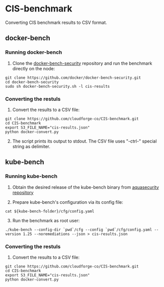 # CIS-benchmark
Converting CIS benchmark results to CSV format.

## docker-bench
### Running docker-bench

1. Clone the [docker-bench-security](https://github.com/docker/docker-bench-security) repository and run the benchmark directly on the node:

```
git clone https://github.com/docker/docker-bench-security.git
cd docker-bench-security
sudo sh docker-bench-security.sh -l cis-results
```

### Converting the restuls
1. Convert the results to a CSV file:

```
git clone https://github.com/cloudforge-co/CIS-benchmark.git
cd CIS-benchmark
export S3_FILE_NAME="cis-results.json"
python docker-convert.py
```

2. The script prints its output to stdout. The CSV file uses "-ctrl-" special string as delimiter.

## kube-bench
### Running kube-bench
1. Obtain the desired release of the kube-bench binary from [aquasecurity repository](https://github.com/aquasecurity/kube-bench/releases)

2. Prepare kube-bench's configuration via its config file:

```
cat ${kube-bench-folder}/cfg/config.yaml
```

3. Run the benchmark as root user:

```
./kube-bench --config-dir `pwd`/cfg --config `pwd`/cfg/config.yaml --version 1.25 --noremediations --json > cis-results.json
```

### Converting the restuls
1. Convert the results to a CSV file:
```
git clone https://github.com/cloudforge-co/CIS-benchmark.git
cd CIS-benchmark
export S3_FILE_NAME="cis-results.json"
python docker-convert.py
```
